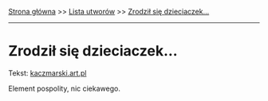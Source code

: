 [Strona główna](../index.md) >> [Lista utworów](../list.md) >> [Zrodził się dzieciaczek…](692.md)

---

# Zrodził się dzieciaczek…

Tekst: [kaczmarski.art.pl](https://www.kaczmarski.art.pl/tworczosc/wiersze/zrodzil-sie-dzieciaczek/)

Element pospolity, nic ciekawego.